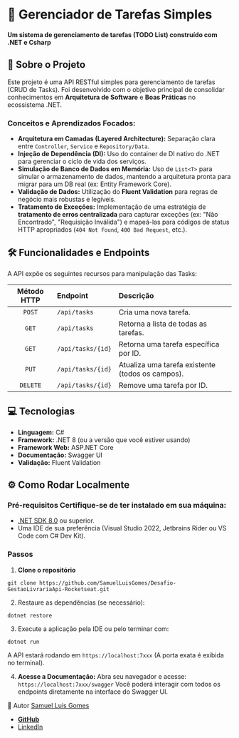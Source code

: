 # 🚀 Gerenciador de Tarefas Simples

#### Um sistema de gerenciamento de tarefas (TODO List) construído com .NET e Csharp

## 🌟 Sobre o Projeto

Este projeto é uma API RESTful simples para gerenciamento de tarefas (CRUD de Tasks).
Foi desenvolvido com o objetivo principal de consolidar conhecimentos em **Arquitetura de Software** e **Boas Práticas** no ecossistema .NET.

### Conceitos e Aprendizados Focados:

- **Arquitetura em Camadas (Layered Architecture):** Separação clara entre `Controller`, `Service` e `Repository/Data`.
- **Injeção de Dependência (DI):** Uso do container de DI nativo do .NET para gerenciar o ciclo de vida dos serviços.
- **Simulação de Banco de Dados em Memória:** Uso de `List<T>` para simular o armazenamento de dados, mantendo a arquitetura pronta para migrar para um DB real (ex: Entity Framework Core).
- **Validação de Dados:** Utilização do **Fluent Validation** para regras de negócio mais robustas e legíveis.
- **Tratamento de Exceções:** Implementação de uma estratégia de **tratamento de erros centralizada** para capturar exceções (ex: "Não Encontrado", "Requisição Inválida") e mapeá-las para códigos de status HTTP apropriados (`404 Not Found`, `400 Bad Request`, etc.).

## 🛠️ Funcionalidades e Endpoints

A API expõe os seguintes recursos para manipulação das Tasks:

| Método HTTP | Endpoint          | Descrição                                        |
| :---------: | :---------------- | :----------------------------------------------- |
|   `POST`    | `/api/tasks`      | Cria uma nova tarefa.                            |
|    `GET`    | `/api/tasks`      | Retorna a lista de todas as tarefas.             |
|    `GET`    | `/api/tasks/{id}` | Retorna uma tarefa específica por ID.            |
|    `PUT`    | `/api/tasks/{id}` | Atualiza uma tarefa existente (todos os campos). |
|  `DELETE`   | `/api/tasks/{id}` | Remove uma tarefa por ID.                        |

## 💻 Tecnologias

- **Linguagem:** C#
- **Framework:** .NET 8 (ou a versão que você estiver usando)
- **Framework Web:** ASP.NET Core
- **Documentação:** Swagger UI
- **Validação:** Fluent Validation

## ⚙️ Como Rodar Localmente

### Pré-requisitos Certifique-se de ter instalado em sua máquina:

- [.NET SDK 8.0](https://dotnet.microsoft.com/download) ou superior.
- Uma IDE de sua preferência (Visual Studio 2022, Jetbrains Rider ou VS Code com C# Dev Kit).

### Passos

1. **Clone o repositório**

```
git clone https://github.com/SamuelLuisGomes/Desafio-GestaoLivrariaApi-Rocketseat.git
```

2. Restaure as dependências (se necessário):

```
dotnet restore
```

3. Execute a aplicação pela IDE ou pelo terminar com:

```
dotnet run
```

A API estará rodando em `https://localhost:7xxx` (A porta exata é exibida no terminal).

4. **Acesse a Documentação:** Abra seu navegador e acesse:
   `https://localhost:7xxx/swagger` Você poderá interagir com todos os endpoints diretamente na interface do Swagger UI.

👤 Autor
[Samuel Luis Gomes](https://github.com/SamuelLuisGomes)

- **[GitHub](https://github.com/SamuelLuisGomes)**
- [LinkedIn](https://www.linkedin.com/in/samuel-gomes-6b4a6a1ab/)
